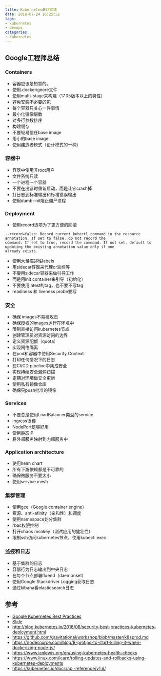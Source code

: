 ```yaml
---
title: Kubernetes最佳实践
date: 2018-07-24 16:25:52
tags:
- kubernetes
- devops
categories:
- Kubernetes
---
```

## Google工程师总结  
### Containers
- 容器应该是短暂的。
- 使用.dockerignore文件
- 使用multi-stage来构建（17.05版本以上的特性）
- 避免安装不必要的包
- 每个容器只关心一件事情
- 最小化镜像层数
- 对多行参数排序
- 构建缓存
- 不要轻易信任base image
- 用小的base image
- 使用建造者模式（设计模式的一种）

### 容器中
- 容器中使用非root用户
- 文件系统只读
- 一个进程一个容器
- 不要在出错时重新启动，而是让它crash掉
- 打日志到标准输出和标准错误输出
- 使用dumb-init阻止僵尸进程

### Deployment
- 使用record选项为了更方便的回滚
```
--record=false: Record current kubectl command in the resource annotation. If set to false, do not record the
command. If set to true, record the command. If not set, default to updating the existing annotation value only if one
already exists.
```
- 使用大量描述性labels
- 用sidecar容器来代理or监控等
- 不要用sidecar容器来做引导工作
- 而是用init container来引导（初始化）
- 不要使用latest的tag，也不要不写tag
- readiness 和 liveness probe要写

### 安全
- 确保 images不易被攻击
- 确保授权的images运行在环境中
- 限制直接访问kubernetes节点
- 创建管理员对资源访问的边界
- 定义资源配额（quota）
- 实现网络隔离
- 在pod和容器中使用Security Context
- 打印任何情况下的日志
- 在CI/CD pipeline中集成安全
- 实现持续安全漏洞扫描
- 定期对环境做安全更新
- 使用私有镜像仓库
- 确保只push批准的镜像

### Services
- 不要总是使用LoadBalancer类型的service
- Ingress很棒
- NodePort足够好用
- 使用静态IP
- 将外部服务映射到内部服务中

### Application architecture
- 使用helm chart
- 所有下游依赖都是不可靠的
- 确保微服务不要太小
- 使用service mesh

### 集群管理
- 使用gce（Google container engine）
- 资源、anti-afinity（亲和性）和调度
- 使用namespace划分集群
- rbac权限控制
- 打开chaos monkey（测试应用的健壮性）
- 限制ssh访问kubernetes节点，使用kubectl exec

### 监控和日志
- 基于集群的日志
- 容器行为日志输出到中央日志
- 在每个节点部署fluend（daemonset）
- 使用Google Stackdriver Logging获取日志
- 通过kibana看elasticsearch日志


## 参考   
- [Google Kubernetes Best Practices](https://medium.com/@sachin.arote1/kubernetes-best-practices-9b1435a4cb53)  
- [Slide](https://speakerdeck.com/thesandlord/kubernetes-best-practices)
-  http://blog.kubernetes.io/2016/08/security-best-practices-kubernetes-deployment.html
- https://github.com/gravitational/workshop/blob/master/k8sprod.md
- https://nodesource.com/blog/8-protips-to-start-killing-it-when-dockerizing-node-js/
- https://www.ianlewis.org/en/using-kubernetes-health-checks
- https://www.linux.com/learn/rolling-updates-and-rollbacks-using-kubernetes-deployments
- https://kubernetes.io/docs/api-reference/v1.6/

